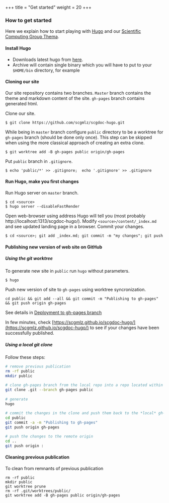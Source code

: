 +++
title = "Get started"
weight = 20
+++

### How to get started

Here we explain how to start playing with [Hugo](https://gohugo.io) and 
our [Scientific Computing Group Thema](https://github.com/scgmlz/scgdoc-hugo).


#### Install Hugo

* Downloads latest hugo from [here](https://github.com/gohugoio/hugo/releases).
* Archive will contain single binary which you will have to put to your `$HOME/bin` directory, for example

#### Cloning our site

Our site repository contains two branches. `Master` branch contains the theme and markdown content of the site.
`gh-pages` branch contains generated html.

Clone our site.

```
$ git clone https://github.com/scgmlz/scgdoc-hugo.git
```

While being in `master` branch configure `public` directory to be a worktree for `gh-pages` branch (should be done only once). This step can be skipped when using the more classical approach of creating an extra clone.

```
$ git worktree add -B gh-pages public origin/gh-pages
```

Put `public` branch in `.gitignore`.

```
$ echo 'public/*' >> .gitignore;  echo '.gitignore' >> .gitignore
```

#### Run Hugo, make you first changes

Run Hugo server on `master` branch.

```
$ cd <source>
$ hugo server --disableFastRender
```

Open web-browser using address Hugo will tell you (most probably http://localhost:1313/scgdoc-hugo/).
Modify `<source>/content/_index.md` and see updated landing page in a browser. Commit your changes.

```
$ cd <source>; git add _index.md; git commit -m "my changes"; git push
```

#### Publishing new version of web site on GitHub

##### Using the git worktree

To generate new site in `public` run `hugo` without parameters.

```
$ hugo
```

Push new version of site to `gh-pages` using worktree syncronization.
```
cd public && git add --all && git commit -m "Publishing to gh-pages" && git push origin gh-pages
```
See details in [Deployment to gh-pages branch](https://discourse.gohugo.io/t/simple-deployment-to-gh-pages/5003)

In few minutes, check [https://scgmlz.github.io/scgdoc-hugo/](https://scgmlz.github.io/scgdoc-hugo/) to see if your changes have been successfully published.

##### Using a local git clone

Follow these steps:

```bash
# remove previous publication
rm -rf public
mkdir public

# clone gh-pages branch from the local repo into a repo located within "public"
git clone .git --branch gh-pages public
  
# generate
hugo
  
# commit the changes in the clone and push them back to the *local* gh-pages branch    
cd public
git commit -a -m "Publishing to gh-pages"
git push origin gh-pages

# push the changes to the remote origin
cd ..
git push origin :
```



#### Cleaning previous publication

To clean from remnants of previous publication

```
rm -rf public
mkdir public
git worktree prune
rm -rf .git/worktrees/public/
git worktree add -B gh-pages public origin/gh-pages
```
